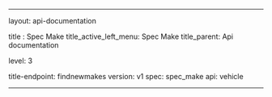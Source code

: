 ---

layout: api-documentation

title : Spec Make
title_active_left_menu: Spec Make
title_parent: Api documentation

level: 3


title-endpoint: findnewmakes
version: v1
spec: spec_make
api: vehicle

---